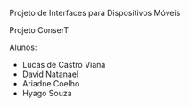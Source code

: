Projeto de Interfaces para Dispositivos Móveis

Projeto ConserT

Alunos:

- Lucas de Castro Viana
- David Natanael
- Ariadne Coelho
- Hyago Souza

